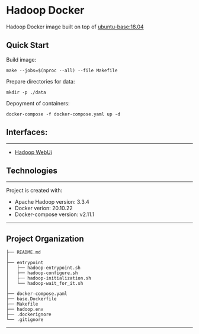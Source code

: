 # Hadoop Docker

Hadoop Docker image built on top of [ubuntu-base:18.04](https://github.com/VladislavNagaev/Ubuntu-Docker.git)

## Quick Start

Build image:
~~~
make --jobs=$(nproc --all) --file Makefile 
~~~

Prepare directories for data:
~~~
mkdir -p ./data
~~~

Depoyment of containers:
~~~
docker-compose -f docker-compose.yaml up -d
~~~


## Interfaces:
---
* [Hadoop WebUi](http://127.0.0.1:9870/explorer.html#/)


## Technologies
---
Project is created with:
* Apache Hadoop version: 3.3.4
* Docker verion: 20.10.22
* Docker-compose version: v2.11.1

___
Project Organization
---

    ├── README.md
    │
    ├── entrypoint  
    │   ├── hadoop-entrypoint.sh
    │   ├── hadoop-configure.sh 
    │   ├── hadoop-initialization.sh
    │   └── hadoop-wait_for_it.sh 
    │ 
    ├── docker-compose.yaml
    ├── base.Dockerfile
    ├── Makefile
    ├── hadoop.env
    ├── .dockerignore
    └── .gitignore

---
